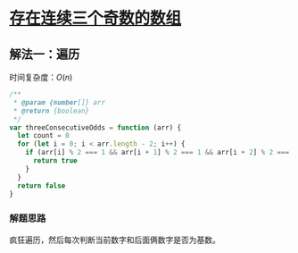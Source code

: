 # [存在连续三个奇数的数组](https://leetcode-cn.com/problems/three-consecutive-odds/description/)

## 解法一：遍历

时间复杂度：$O(n)$

```javascript
/**
 * @param {number[]} arr
 * @return {boolean}
 */
var threeConsecutiveOdds = function (arr) {
  let count = 0
  for (let i = 0; i < arr.length - 2; i++) {
    if (arr[i] % 2 === 1 && arr[i + 1] % 2 === 1 && arr[i + 2] % 2 === 1) {
      return true
    }
  }
  return false
}
```

### 解题思路

疯狂遍历，然后每次判断当前数字和后面俩数字是否为基数。